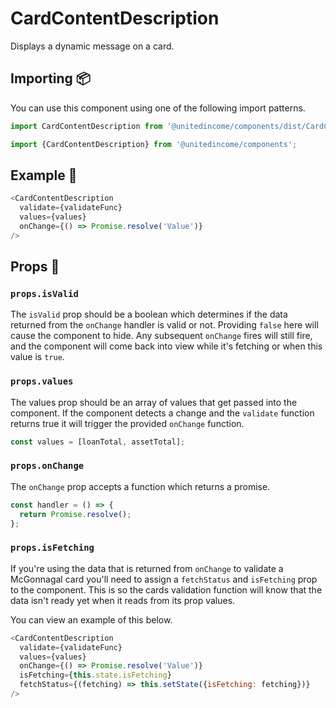 # CardContentDescription

Displays a dynamic message on a card.

## Importing 📦

You can use this component using one of the following import patterns.

```javascript
import CardContentDescription from '@unitedincome/components/dist/CardContentDescription';
```

```javascript
import {CardContentDescription} from '@unitedincome/components';
```

## Example 🚀

```javascript
<CardContentDescription
  validate={validateFunc}
  values={values}
  onChange={() => Promise.resolve('Value')}
/>
```

## Props 🔧

### `props.isValid`

The `isValid` prop should be a boolean which determines if the data returned from the `onChange` handler is valid or not. Providing `false` here will cause the component to hide. Any subsequent `onChange` fires will still fire, and the component will come back into view while it's fetching or when this value is `true`.

### `props.values`

The values prop should be an array of values that get passed into the component. If the component detects a change and the `validate` function returns true it will trigger the provided `onChange` function.

```javascript
const values = [loanTotal, assetTotal];
```

### `props.onChange`

The `onChange` prop accepts a function which returns a promise.

```javascript
const handler = () => {
  return Promise.resolve();
};
```

### `props.isFetching`

If you're using the data that is returned from `onChange` to validate a McGonnagal card you'll need to assign a `fetchStatus` and `isFetching` prop to the component. This is so the cards validation function will know that the data isn't ready yet when it reads from its prop values.

You can view an example of this below.

```javascript
<CardContentDescription
  validate={validateFunc}
  values={values}
  onChange={() => Promise.resolve('Value')}
  isFetching={this.state.isFetching}
  fetchStatus={(fetching) => this.setState({isFetching: fetching})}
/>
```
